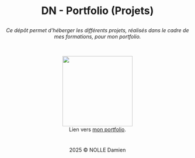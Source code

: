 # <p align="center">DN - Portfolio (Projets)</p>

_<p align="center">Ce dépôt permet d'héberger les différents projets, réalisés dans le cadre de mes formations, pour mon portfolio.</p>_

</br>

<p align="center"><img width="192" height="192" src="https://cloud.dnolle-dev.fr/dn-portfolio-readme192.png"><br/>Lien vers <a href="https://dnolle-dev.fr/">mon portfolio</a>.</p>

#

<p align="center">2025 © NOLLE Damien</p>

